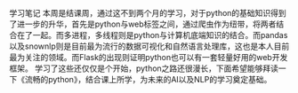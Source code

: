学习笔记
本周是结课周，通过这不到两个月的学习，对于python的基础知识得到了进一步的升华，首先是python与web标签之间，通过爬虫作为纽带，将两者结合在了一起。而多进程，多线程则是python与计算机底端知识的结合。而pandas以及snownlp则是目前最为流行的数据可视化和自然语言处理库，这也是本人目前最为关注的领域。而Flask的出现则证明python也可以有一套轻量好用的web开发框架。
学习了这些还仅仅是个开始，python之路还很漫长，下面希望能够拜读一下《流畅的python》，结合课上所学，为未来的AI以及NLP的学习奠定基础。
